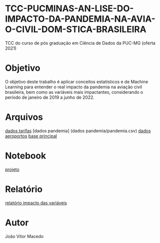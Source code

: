 # TCC-PUCMINAS-AN-LISE-DO-IMPACTO-DA-PANDEMIA-NA-AVIA-O-CIVIL-DOM-STICA-BRASILEIRA
TCC do curso de pós graduação em Ciência de Dados da PUC-MG (oferta 2021)
# Objetivo
O objetivo deste trabalho é aplicar conceitos estatísticos e de Machine Learning para entender o real impacto da pandemia na aviação civil brasileira, bem como as variáveis mais impactantes, considerando o período de janeiro de 2019 a junho de 2022.

# Arquivos
 [dados tarifas](https://github.com/joaomacedoDS/TCC-PUCMINAS-AN-LISE-DO-IMPACTO-DA-PANDEMIA-NA-AVIA-O-CIVIL-DOM-STICA-BRASILEIRA/tree/master/dados%20tarifas)
 [dados pandemia] (dados pandemia/pandemia.csv)
 [dados aeroportos](https://github.com/joaomacedoDS/TCC-PUCMINAS-AN-LISE-DO-IMPACTO-DA-PANDEMIA-NA-AVIA-O-CIVIL-DOM-STICA-BRASILEIRA/tree/master/dados%20aeroportos)
 [base principal](https://github.com/joaomacedoDS/TCC-PUCMINAS-AN-LISE-DO-IMPACTO-DA-PANDEMIA-NA-AVIA-O-CIVIL-DOM-STICA-BRASILEIRA/tree/master/dados%20aeroportos)

 # Notebook
 [projeto](https://github.com/joaomacedoDS/TCC-PUCMINAS-AN-LISE-DO-IMPACTO-DA-PANDEMIA-NA-AVIA-O-CIVIL-DOM-STICA-BRASILEIRA/blob/master/TCC_PUCMG_Jo%C3%A3o_Vitor_Macedo.ipynb)

# Relatório
[relatório impacto das variáveis](relatorio_impacto_das_variaveis.html)
# Autor
João Vitor Macedo
